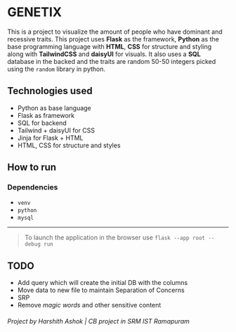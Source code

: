 # GENETIX

This is a project to visualize the amount of people who have dominant and recessive traits. This project uses **Flask** as the framework, **Python** as the base programming language with **HTML**, **CSS** for structure and styling along with **TailwindCSS** and **daisyUI** for visuals. It also uses a **SQL** database in the backed and the traits are random 50-50 integers picked using the `random` library in python.

## Technologies used
- Python as base language
- Flask as framework
- SQL for backend
- Tailwind + daisyUI for CSS
- Jinja for Flask + HTML
- HTML, CSS for structure and styles

## How to run
### Dependencies
- `venv`
- `python`
- `mysql`
---
> To launch the application in the browser use
`flask --app root --debug run`

## TODO
- Add query which will create the initial DB with the columns
- Move data to new file to maintain Separation of Concerns
- SRP
- Remove *magic words* and other sensitive content

###### Project by Harshith Ashok | CB project in SRM IST Ramapuram